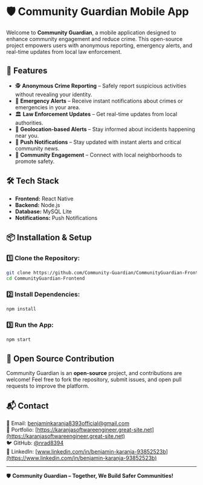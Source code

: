 # 🛡️ Community Guardian Mobile App

Welcome to **Community Guardian**, a mobile application designed to enhance community engagement and reduce crime. This open-source project empowers users with anonymous reporting, emergency alerts, and real-time updates from local law enforcement.

## 📲 Features

- 🕵️ **Anonymous Crime Reporting** – Safely report suspicious activities without revealing your identity.
- 🚨 **Emergency Alerts** – Receive instant notifications about crimes or emergencies in your area.
- 🏛️ **Law Enforcement Updates** – Get real-time updates from local authorities.
- 📍 **Geolocation-based Alerts** – Stay informed about incidents happening near you.
- 🔔 **Push Notifications** – Stay updated with instant alerts and critical community news.
- 🤝 **Community Engagement** – Connect with local neighborhoods to promote safety.

## 🛠️ Tech Stack

- **Frontend:** React Native
- **Backend:** Node.js
- **Database:** MySQL Lite
- **Notifications:** Push Notifications

## 📦 Installation & Setup

### 1️⃣ Clone the Repository:
```sh
git clone https://github.com/Community-Guardian/CommunityGuardian-Frontend.git
cd CommunityGuardian-Frontend
```

### 2️⃣ Install Dependencies:
```sh
npm install
```

### 3️⃣ Run the App:
```sh
npm start
```

## 📜 Open Source Contribution

Community Guardian is an **open-source** project, and contributions are welcome! Feel free to fork the repository, submit issues, and open pull requests to improve the platform.

## 📬 Contact

📧 Email: [benjaminkaranja8393official@gmail.com](mailto:benjaminkaranja8393official@gmail.com)  
🔗 Portfolio: [https://karanjasoftwareengineer.great-site.net](https://karanjasoftwareengineer.great-site.net)  
🐦 GitHub: [@nrad8394](https://github.com/Nrad8394)  
💼 LinkedIn: [www.linkedin.com/in/benjamin-karanja-93852523b](https://www.linkedin.com/in/benjamin-karanja-93852523b)  

---

🛡️ **Community Guardian – Together, We Build Safer Communities!**
